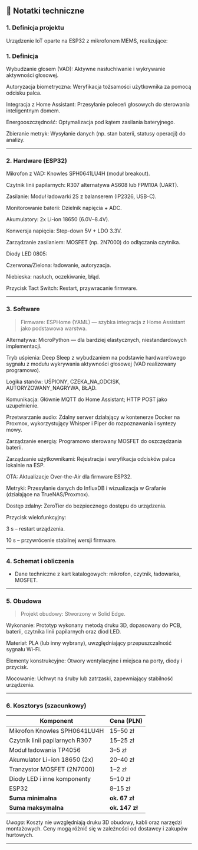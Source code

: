 ## 📝 Notatki techniczne

### 1. Definicja projektu

Urządzenie IoT oparte na ESP32 z mikrofonem MEMS, realizujące:

### 1. Definicja

Wybudzanie głosem (VAD): Aktywne nasłuchiwanie i wykrywanie aktywności głosowej.

Autoryzacja biometryczna: Weryfikacja tożsamości użytkownika za pomocą odcisku palca.

Integracja z Home Assistant: Przesyłanie poleceń głosowych do sterowania inteligentnym domem.

Energooszczędność: Optymalizacja pod kątem zasilania bateryjnego.

Zbieranie metryk: Wysyłanie danych (np. stan baterii, statusy operacji) do analizy.

---

### 2. Hardware (ESP32)

Mikrofon z VAD: Knowles SPH0641LU4H (moduł breakout).

Czytnik linii papilarnych: R307 alternatywa AS608 lub FPM10A (UART).

Zasilanie: Moduł ładowarki 2S z balanserem (IP2326, USB-C).

Monitorowanie baterii: Dzielnik napięcia + ADC.

Akumulatory: 2x Li-ion 18650 (6.0V–8.4V).

Konwersja napięcia: Step-down 5V + LDO 3.3V.

Zarządzanie zasilaniem: MOSFET (np. 2N7000) do odłączania czytnika.

Diody LED 0805:

Czerwona/Zielona: ładowanie, autoryzacja.

Niebieska: nasłuch, oczekiwanie, błąd.

Przycisk Tact Switch: Restart, przywracanie firmware.

---

### 3. Software

> Firmware: ESPHome (YAML) — szybka integracja z Home Assistant jako podstawowa warstwa.

Alternatywa: MicroPython — dla bardziej elastycznych, niestandardowych implementacji.

Tryb uśpienia: Deep Sleep z wybudzaniem na podstawie hardware’owego sygnału z modułu wykrywania aktywności głosowej (VAD realizowany programowo).

Logika stanów: UŚPIONY, CZEKA_NA_ODCISK, AUTORYZOWANY_NAGRYWA, BŁĄD.

Komunikacja: Głównie MQTT do Home Assistant; HTTP POST jako uzupełnienie.

Przetwarzanie audio: Zdalny serwer działający w kontenerze Docker na Proxmox, wykorzystujący Whisper i Piper do rozpoznawania i syntezy mowy.

Zarządzanie energią: Programowo sterowany MOSFET do oszczędzania baterii.

Zarządzanie użytkownikami: Rejestracja i weryfikacja odcisków palca lokalnie na ESP.

OTA: Aktualizacje Over-the-Air dla firmware ESP32.

Metryki: Przesyłanie danych do InfluxDB i wizualizacja w Grafanie (działające na TrueNAS/Proxmox).

Dostęp zdalny: ZeroTier do bezpiecznego dostępu do urządzenia.

Przycisk wielofunkcyjny:

3 s – restart urządzenia.

10 s – przywrócenie stabilnej wersji firmware.

---

### 4. Schemat i obliczenia

- Dane techniczne z kart katalogowych: mikrofon, czytnik, ładowarka, MOSFET.

---

### 5. Obudowa

> Projekt obudowy: Stworzony w Solid Edge.

Wykonanie: Prototyp wykonany metodą druku 3D, dopasowany do PCB, baterii, czytnika linii papilarnych oraz diod LED.

Materiał: PLA (lub inny wybrany), uwzględniający przepuszczalność sygnału Wi-Fi.

Elementy konstrukcyjne: Otwory wentylacyjne i miejsca na porty, diody i przycisk.

Mocowanie: Uchwyt na śruby lub zatrzaski, zapewniający stabilność urządzenia.

---

### 6. Kosztorys (szacunkowy)

| Komponent                        | Cena (PLN)    |
|---------------------------------|---------------|
| Mikrofon Knowles SPH0641LU4H    | 15–50 zł      |
| Czytnik linii papilarnych R307  | 15–25 zł      |
| Moduł ładowania TP4056           | 3–5 zł        |
| Akumulator Li-ion 18650 (2x)     | 20–40 zł      |
| Tranzystor MOSFET (2N7000)      | 1–2 zł        |
| Diody LED i inne komponenty      | 5–10 zł       |
| ESP32                            | 8–15 zł       |
| **Suma minimalna**               | **ok. 67 zł** |
| **Suma maksymalna**              | **ok. 147 zł**|

*Uwaga:* Koszty nie uwzględniają druku 3D obudowy, kabli oraz narzędzi montażowych. Ceny mogą różnić się w zależności od dostawcy i zakupów hurtowych.

---

